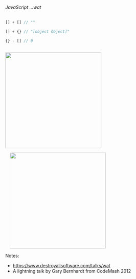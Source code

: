 ###### JavaScript ...wat

```javascript
[] + [] // ""

[] + {} // "[object Object]"

{} - [] // 0
```

<img src="img/wat-screencap.png" height="300" style="margin-top: 1em;" />
<img src="img/wat-js-video-url.png" height="300" style="margin-left: 1em; margin-top: 1em;" />


Notes:
- https://www.destroyallsoftware.com/talks/wat
- A lightning talk by Gary Bernhardt from CodeMash 2012
